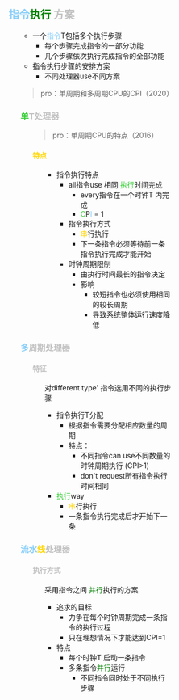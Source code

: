 <div style="float: left; width: 64%; padding: 1%;">

## <span style="color: LightSkyBlue;">指令</span><span style="color: green;">执行</span> <span style="color: silver;">方案  

<ul>

- 一个<span style="color: LightSkyBlue;">指令</span>T包括多个执行步骤
  - 每个步骤完成指令的一部分功能
  - 几个步骤依次执行完成指令的全部功能
- 指令执行步骤的安排方案
  - 不同处理器use不同方案

>pro：单周期和多周期CPU的CPI（2020）  

###  <span style="color: silver;"> <span style="color: LimeGreen;">单</span>T处理器  

<ul>

>pro：单周期CPU的特点（2016）  

####  <span style="color: Gold;">特点

<ul>

- 指令执行特点
  - all指令use <span style="color: black;">相同</span> <span style="color: LimeGreen;">执行</span>时间完成
    - every指令在一个时钟T 内完成
    -  <span style="color: LimeGreen;">C</span>P<span style="color: LightSkyBlue;">I</span> = 1
  - 指令执行方式
    -  <span style="color: Gold;">串</span>行执行
    - 下一条指令必须等待前一条指令执行完成才能开始
  - 时钟周期限制
    - 由执行时间最长的指令决定
    - 影响
      - 较短指令也必须使用相同的较长周期
      - 导致系统整体运行速度降低

</ul>

</ul>

###  <span style="color: silver;"><span style="color: LightSkyBlue;">多</span>周期处理器  

<ul>

####  <span style="color: silver;">特征

<ul>

对different type' 指令选用不同的执行步骤
- 指令执行T分配
  - 根据指令需要分配相应数量的周期
  - 特点：
    - 不同指令can use不同数量的时钟周期执行 (CPI>1)
    - don't request所有指令执行时间相同
-  <span style="color: LimeGreen;">执行</span>way
   - <span style="color: Gold;">串</span>行执行
   - 一条指令执行完成后才开始下一条
</ul>

</ul>

###  <span style="color: silver;"><span style="color: LightSkyBlue;">流水</span><span style="color: Gold;">线</span>处理器  

<ul>

####  <span style="color: silver;">执行方式

<ul>

采用指令之间 <span style="color: green;">并行</span>执行的方案
- 追求的目标
  - 力争在每个时钟周期完成一条指令的执行过程
  - 只在理想情况下才能达到CPI=1
- 特点
  - 每个时钟T 启动一条指令
  - 多条指令<span style="color: green;">并行</span>运行
    - 不同指令同时处于不同执行步骤
</ul>

</ul>

</ul>

</ul>
</div>
<div style="float: right; width: 26%; padding: 1%;">

</div>
<div style="clear: both;"></div>
